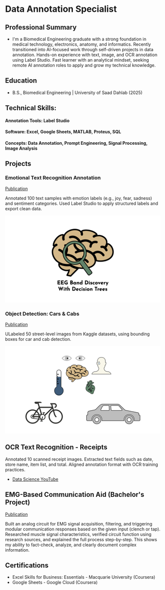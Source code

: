 # Data Annotation Specialist

## Professional Summary
- I'm a Biomedical Engineering graduate with a strong foundation in medical technology, electronics, anatomy, and informatics. Recently transitioned into AI-focused work through self-driven projects in data annotation. Hands-on experience with text, image, and OCR annotation using Label Studio. Fast
learner with an analytical mindset, seeking remote AI annotation roles to apply and grow my technical knowledge.

## Education	 			        		
- B.S., Biomedical Engineering | University of Saad Dahlab (2025)

## Technical Skills: 
#### Annotation Tools: Label Studio 
#### Software: Excel, Google Sheets, MATLAB, Proteus, SQL
#### Concepts: Data Annotation, Prompt Engineering, Signal Processing, Image Analysis

## Projects
### Emotional Text Recognition Annotation
[Publication](https://)

Annotated 100 text samples with emotion labels (e.g., joy, fear, sadness) and sentiment categories. Used Label Studio to apply structured labels and export clean data.

![EEG Band Discovery](/assets/img/eeg_band_discovery.jpeg)

### Object Detection: Cars & Cabs
[Publication](https://)

ULabeled 50 street-level images from Kaggle datasets, using bounding boxes for car and cab detection.

![Bike Study](/assets/img/bike_study.jpeg)

## OCR Text Recognition - Receipts
Annotated 10 scanned receipt images. Extracted text fields such as date, store name, item list, and total.
Aligned annotation format with OCR training practices.

- [Data Science YouTube](https://www.)

## EMG-Based Communication Aid (Bachelor's Project)
[Publication](https://)

Built an analog circuit for EMG signal acquisition, filtering, and triggering modular communication responses
based on the given input (clench or tap). Researched muscle signal characteristics, verified circuit function
using research sources, and explained the full process step-by-step. This shows my ability to fact-check,
analyze, and clearly document complex information.

## Certifications
- Excel Skills for Business:
Essentials - Macquarie
University (Coursera)
- Google Sheets - Google Cloud
(Coursera)
